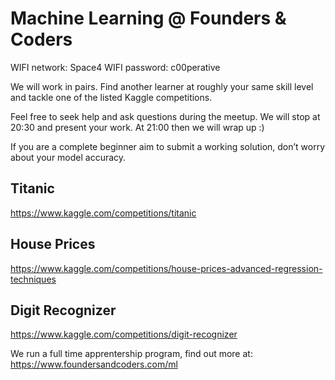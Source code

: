 # Machine Learning @ Founders & Coders

WIFI network: Space4
WIFI password: c00perative

We will work in pairs. Find another learner at roughly your same skill level and tackle one of the listed Kaggle competitions.

Feel free to seek help and ask questions during the meetup. We will stop at 20:30 and present your work. At 21:00 then we will wrap up :)

If you are a complete beginner aim to submit a working solution, don’t worry about your model accuracy.

## Titanic
https://www.kaggle.com/competitions/titanic

## House Prices
https://www.kaggle.com/competitions/house-prices-advanced-regression-techniques

## Digit Recognizer
https://www.kaggle.com/competitions/digit-recognizer

We run a full time apprentership program, find out more at: https://www.foundersandcoders.com/ml
